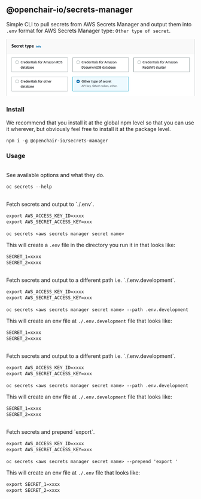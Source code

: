 ## @openchair-io/secrets-manager

Simple CLI to pull secrets from AWS Secrets Manager and output them into `.env` format for AWS Secrets Manager type: `Other type of secret`.

![Other type of secret](/assets/image1.png)

### Install

We recommend that you install it at the global npm level so that you can use it wherever, but obviously feel free to install it at the package level.

```
npm i -g @openchair-io/secrets-manager
```

### Usage
<br>
See available options and what they do.

```
oc secrets --help
```
<br>
Fetch secrets and output to `./.env`.

```
export AWS_ACCESS_KEY_ID=xxxx
export AWS_SECRET_ACCESS_KEY=xxx

oc secrets <aws secrets manager secret name>

```
This will create a `.env` file in the directory you run it in that looks like:

```
SECRET_1=xxxx
SECRET_2=xxxx
```
<br>
Fetch secrets and output to a different path i.e. `./.env.development`.

```
export AWS_ACCESS_KEY_ID=xxxx
export AWS_SECRET_ACCESS_KEY=xxx

oc secrets <aws secrets manager secret name> --path .env.development

```
This will create an env file at `./.env.development` file that looks like:

```
SECRET_1=xxxx
SECRET_2=xxxx
```
<br>
Fetch secrets and output to a different path i.e. `./.env.development`.

```
export AWS_ACCESS_KEY_ID=xxxx
export AWS_SECRET_ACCESS_KEY=xxx

oc secrets <aws secrets manager secret name> --path .env.development

```
This will create an env file at `./.env.development` file that looks like:

```
SECRET_1=xxxx
SECRET_2=xxxx
```
<br>
Fetch secrets and prepend `export`.

```
export AWS_ACCESS_KEY_ID=xxxx
export AWS_SECRET_ACCESS_KEY=xxx

oc secrets <aws secrets manager secret name> --prepend 'export '

```
This will create an env file at `./.env` file that looks like:

```
export SECRET_1=xxxx
export SECRET_2=xxxx
```
<br>